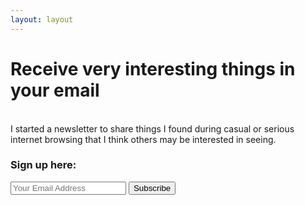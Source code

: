 ```yaml
---
layout: layout
---
```

<h1 class="homepagename"><b>Receive very interesting things in your email</b></h1>
<br>
I started a newsletter to share things I found during casual or serious internet browsing that I think others may be interested in seeing. <br>

<div class="form-background">
<h3 class="headline"><b>Sign up here:</b></h3>

<form
  action="https://buttondown.email/api/emails/embed-subscribe/corymalnarick"
  method="post"
  class="embeddable-buttondown-form"
>
  <input type="email" name="email" id="bd-email" placeholder="Your Email Address" class="newsletter-email-form" />
  <input 
  	type="submit" 
  	value="Subscribe" 
  	class="newsletter-subscribe-button" />
</form>
</div>